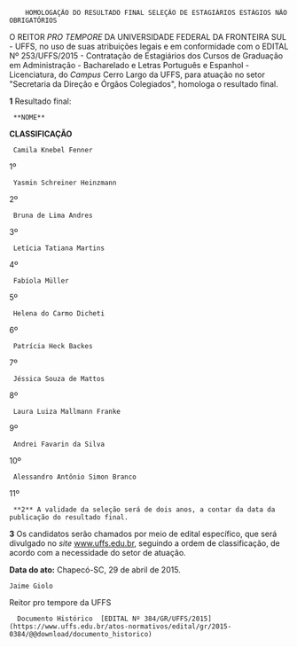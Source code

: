         HOMOLOGAÇÃO DO RESULTADO FINAL SELEÇÃO DE ESTAGIÁRIOS ESTÁGIOS NÃO OBRIGATÓRIOS  

O REITOR *PRO TEMPORE* DA UNIVERSIDADE FEDERAL DA FRONTEIRA SUL - UFFS, no uso de suas atribuições legais e em conformidade com o EDITAL Nº 253/UFFS/2015 - Contratação de Estagiários dos Cursos de Graduação em Administração - Bacharelado e Letras Português e Espanhol - Licenciatura, do *Campus* Cerro Largo da UFFS, para atuação no setor "Secretaria da Direção e Órgãos Colegiados", homologa o resultado final.

 **1** Resultado final:

     **NOME**

   **CLASSIFICAÇÃO**

     Camila Knebel Fenner

   1º

     Yasmin Schreiner Heinzmann

   2º

     Bruna de Lima Andres

   3º

     Letícia Tatiana Martins

   4º

     Fabíola Müller

   5º

     Helena do Carmo Dicheti

   6º

     Patrícia Heck Backes 

   7º

     Jéssica Souza de Mattos

   8º

     Laura Luiza Mallmann Franke

   9º

     Andrei Favarin da Silva

   10º

     Alessandro Antônio Simon Branco

   11º

     **2** A validade da seleção será de dois anos, a contar da data da publicação do resultado final.

 **3** Os candidatos serão chamados por meio de edital específico, que será divulgado no *site* www.uffs.edu.br, seguindo a ordem de classificação, de acordo com a necessidade do setor de atuação.

  

   **Data do ato:** Chapecó-SC, 29 de abril de 2015.   
 

    Jaime Giolo   
 Reitor pro tempore da UFFS 

      Documento Histórico  [EDITAL Nº 384/GR/UFFS/2015](https://www.uffs.edu.br/atos-normativos/edital/gr/2015-0384/@@download/documento_historico)     
      